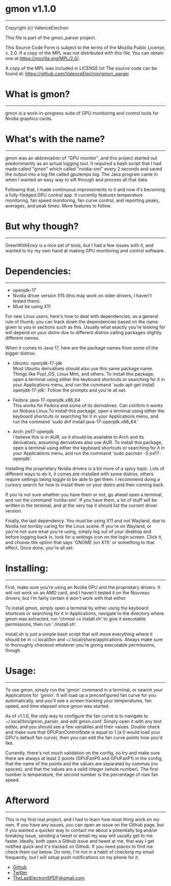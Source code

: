 
# gmon v1.1.0
___

Copyright (c) ValenceElectron

This file is part of the gmon_parser project.

This Source Code Form is subject to the terms of the Mozilla Public
License, v. 2.0. If a copy of the MPL was not distributed with this
file, You can obtain one at https://mozilla.org/MPL/2.0/.

A copy of the MPL was included in LICENSE.txt
The source code can be found at: https://github.com/ValenceElectron/gmon_parser


# What is gmon?
___

gmon is a work-in-progress suite of GPU monitoring and control tools for Nvidia graphics cards.

# What's with the name?
___

gmon was an abbreviation of "GPU monitor", and this project started  out predominantly as an actual logging tool. It required a bash script that I had made called "gmon" which called "nvidia-smi"
every 2 seconds and saved the output into a log file called gputemps.log. The Java program came in when I wanted an easy way to sift through and process all that data.

Following that, I made continuous improvements to it and now it's becoming a fully-fledged GPU control app.
It currently features temperature monitoring, fan speed monitoring, fan curve control, and reporting peaks, averages, and peak times. More features to follow.

# But why though? 
___

GreenWithEnvy is a nice set of tools, but I had a few issues with it, and wanted to try my own hand at making GPU monitoring
and control software.

# Dependencies: 
___

- openjdk-17
- Nvidia driver version 515 (this may work on older drivers, I haven't tested them).
- Must be using X11

For new Linux users, here's how to deal with dependencies: as a general rule of thumb, you can
track down the dependencies based on the name given to you in sections such as this. Usually what
exactly you're looking for will depend on your distro due to different distros calling packages slightly
different names.

When it comes to Java 17, here are the package names from some of the bigger distros:

- Ubuntu: openjdk-17-jdk <br>
  Most Ubuntu derivatives should also use this same package name. Things like Pop!_OS, Linux Mint,
  and others. To install this package, open a terminal using either the keyboard shortcuts or searching
  for it in your Applications menu, and run the command 'sudo apt-get install openjdk-17-jdk'. Follow
  the prompts and you're all set.

- Fedora: java-17-openjdk.x86_64 <br>
  This works for Fedora and some of its derivatives. Can confirm it works on Nobara Linux.To install
  this package, open a terminal using either the keyboard shortcuts or searching for it in your
  Applications menu, and run the command 'sudo dnf install java-17-openjdk.x86_64.'

- Arch:   jre17-openjdk <br>
  I believe this is in AUR, so it should be available to Arch and its derivatives, assuming derivatives
  also use AUR. To install this package, open a terminal using either the keyboard shortcuts or
  searching for it in your Applications menu, and run the command 'sudo pacman -S jre17-openjdk'.

Installing the proprietary Nvidia drivers is a bit more of a spicy topic. Lots of different ways to do it,
it comes pre-installed with some distros, others require settings being toggle to be able to get them. I
recommend doing a cursory search for how to install them on your distro and then coming back.

If you're not sure whether you have them or not, go ahead open a terminal, and run the command 'nvidia-smi'.
If you have them, a lot of stuff will be written in the terminal, and at the very top it should list the
current driver version.

Finally, the last dependency. You must be using X11 and not Wayland, due to Nvidia not terribly caring for
the Linux scene. If you're on Wayland, or you're not sure what you're using, simply log out of your
desktop and before logging back in, look for a settings icon on the login screen. Click it, and choose the
option that says 'GNOME (on X11)' or something to that effect. Once done, you're all set.


# Installing:
___

First, make sure you're using an Nvidia GPU and the proprietary drivers. It will not work on an AMD card,
and I haven't tested it on the Nouveau drivers, but I'm fairly certain it won't work with that either.

To install gmon, simply open a terminal by either using the keyboard shortcuts or searching for it in
Applications, navigate to the directory where gmon was extracted, run 'chmod +x install.sh' to give it
executable permissions, then run './install.sh'.

install.sh is just a simple bash script that will move everything where it should be in ~/.local/bin and
~/.local/share/applications. Always make sure to thoroughly checkout whatever you're giving executable
permissions, though.


# Usage: 
___

To use gmon, simply run the 'gmon' command in a terminal, or search your Applications for 'gmon'. It will
load up a preconfigured fan curve for you automatically, and you'll see a screen tracking your temperatures,
fan speed, and time elapsed since gmon was started.

As of v1.1.0, the only way to configure the fan curve is to navigate to ~/.local/bin/gmon_parser, and
edit gmon.conf. Simply open it with any text editor, and you should see a few variables and their values.
Double check and make sure that GPUFanControlState is equal to 1 (a 0 would load your GPU's default fan
curve), then you can edit the fan curve points how you'd like.

Currently, there's not much validation on the config, so try and make sure there are always at least 2
points (GPUFanP0 and GPUFanP1) in the config, that the name of the points and the values are separated by
commas (no spaces), and that the values are a valid integer (whole number). The first number is temperature,
the second number is the percentage of max fan speed.

# Afterword
___

This is my first real project, and I had to learn how most thing work on my own. If you have any issues,
you can open an issue on the Github page, but if you wanted a quicker way to contact me about a potentially big
and/or breaking issue, sending a tweet or email my way will usually get to me faster. Ideally, both open a Github issue
and tweet at me, that way I get notified quick and it's tracked on Github. If you need places to find me check them out
below. Do note, I'm not in a habit of checking my email frequently, but I will setup push notifications on my phone for it.

- [Github](https://github.com/ValenceElectron)
- [Twitter](https://twitter.com/TheLastElectron)
- TheLastElectronSPDF@gmail.com